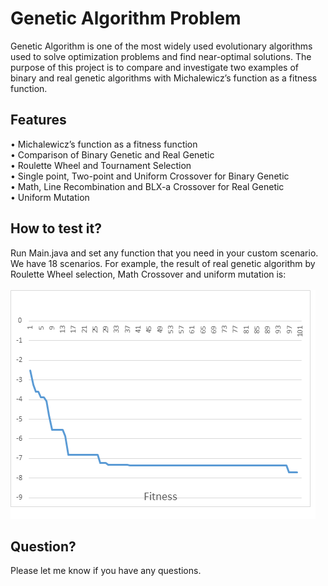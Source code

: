 # Genetic Algorithm Problem
Genetic Algorithm is one of the most widely used evolutionary algorithms used to solve optimization problems and find near-optimal solutions. The purpose of this project is to compare and investigate two examples of binary and real genetic algorithms with Michalewicz’s function as a fitness function.<br>

## Features

•	Michalewicz’s function as a fitness function<br>
•	Comparison of Binary Genetic and Real Genetic<br>
•	Roulette Wheel and Tournament Selection<br>
•	Single point, Two-point and Uniform Crossover for Binary Genetic<br>
•	Math, Line Recombination and BLX-a Crossover for Real Genetic<br>
•	Uniform Mutation<br>


## How to test it?
Run Main.java and set any function that you need in your custom scenario.
We have 18 scenarios. For example, the result of real genetic algorithm by Roulette Wheel selection, Math Crossover and uniform mutation is:
<br>
<br>
![](https://github.com/PouriaRm/Genetic-Algorithm-Problem/blob/master/Untitled.png)
<br>
## Question?
Please let me know if you have any questions.

